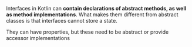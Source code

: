 

Interfaces in Kotlin can **contain declarations of abstract methods, as well as method implementations**. What makes them different from abstract classes is that interfaces cannot store a state. 

They can have properties, but these need to be abstract or provide accessor implementations